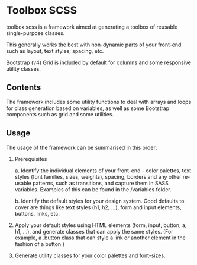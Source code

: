 # Toolbox SCSS

toolbox scss is a framework aimed at generating a toolbox of reusable 
single-purpose classes.

This generally works the best with non-dynamic parts of your front-end such as 
layout, text styles, spacing, etc.

Bootstrap (v4) Grid is included by default for columns and some responsive
utility classes.

## Contents

The framework includes some utility functions to deal with arrays and loops for
class generation based on variables, as well as some Bootstrap components such
as grid and some utilities.

## Usage

The usage of the framework can be summarised in this order:


1. Prerequisites

   a. Identify the individual elements of your front-end - color palettes, text styles 
(font families, sizes, weights), spacing, borders and any other re-usable
patterns, such as transitions, and capture them in SASS variables. Examples of
this can be found in the /variables folder.

   b. Identify the default styles for your design system. Good defaults to cover are
things like text styles (h1, h2, ...), form and input elements, buttons, links,
etc. 

2. Apply your default styles using HTML elements (form, input, button, a, h1, ...), 
and generate classes that can apply the same styles. (For example, a .button
class that can style a link or another element in the fashion of a button.) 

3. Generate utility classes for your color palettes and font-sizes.


